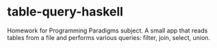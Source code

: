 # table-query-haskell
Homework for Programming Paradigms subject. A small app that reads tables from a file and performs various queries: filter, join, select, union.

